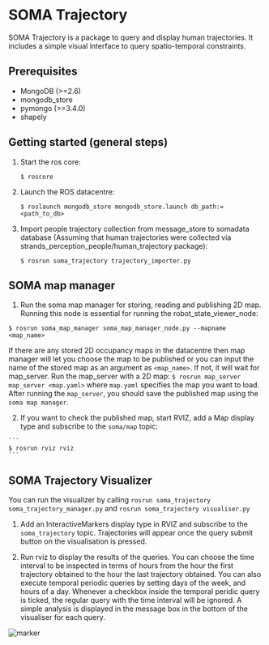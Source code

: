 SOMA Trajectory
====

SOMA Trajectory is a package to query and display human trajectories.
It includes a simple visual interface to query spatio-temporal constraints.

Prerequisites
-------------

- MongoDB (>=2.6)
- mongodb_store
- pymongo (>=3.4.0)
- shapely


Getting started (general steps)
-------------------------------
1. Start the ros core:

    ```
   $ roscore
    ```
2. Launch the ROS datacentre:

    ```
    $ roslaunch mongodb_store mongodb_store.launch db_path:=<path_to_db>

    ```
3. Import people trajectory collection from message_store to somadata database
   (Assuming that human trajectories were collected via strands_perception_people/human_trajectory package):

    ```
    $ rosrun soma_trajectory trajectory_importer.py 

    ```

SOMA map manager
-----------------
  1. Run the soma map manager for storing, reading and publishing 2D map. Running this node is essential for running the robot_state_viewer_node:
  ```
  $ rosrun soma_map_manager soma_map_manager_node.py --mapname <map_name>
  ```
  If there are any stored 2D occupancy maps in the datacentre then map manager will let you choose the map to be published or you can input the name of the stored map as an argument as ```<map_name>```. If not, it will wait for map_server. Run the map_server with a 2D map:
    ```
    $ rosrun map_server map_server <map.yaml>
    ```
  where `map.yaml` specifies the map you want to load. After running the `map_server`, you should save the published map using the `soma map manager`.

  2. If you want to check the published map, start RVIZ, add a Map display type and subscribe to the `soma/map` topic:

    ```
    $ rosrun rviz rviz
    ```

SOMA Trajectory Visualizer
---------------
You can run the visualizer by calling ```rosrun soma_trajectory soma_trajectory_manager.py``` and ```rosrun soma_trajectory visualiser.py```

1. Add an InteractiveMarkers display type in RVIZ and subscribe to the `soma_trajectory` topic. Trajectories will appear once the query submit button on the visualisation is pressed.

2. Run rviz to display the results of the queries. You can choose the time interval to be inspected in terms of hours from the hour the first trajectory obtained to the hour the last trajectory obtained. You can also execute temporal periodic queries by setting days of the week, and hours of a day. Whenever a checkbox inside the temporal peridic query is ticked, the regular query with the time interval will be ignored. A simple analysis is displayed in the message box in the bottom of the visualiser for each query.

![marker](https://github.com/strands-project/soma/blob/indigo-devel/soma_trajectory/doc/soma_trajectory.png) 
